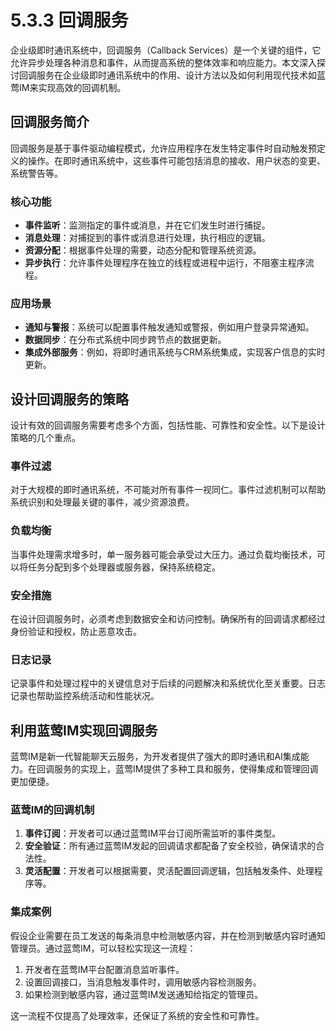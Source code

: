 # 5.3.3 回调服务

企业级即时通讯系统中，回调服务（Callback Services）是一个关键的组件，它允许异步处理各种消息和事件，从而提高系统的整体效率和响应能力。本文深入探讨回调服务在企业级即时通讯系统中的作用、设计方法以及如何利用现代技术如蓝莺IM来实现高效的回调机制。

## 回调服务简介

回调服务是基于事件驱动编程模式，允许应用程序在发生特定事件时自动触发预定义的操作。在即时通讯系统中，这些事件可能包括消息的接收、用户状态的变更、系统警告等。

### 核心功能

- **事件监听**：监测指定的事件或消息，并在它们发生时进行捕捉。
- **消息处理**：对捕捉到的事件或消息进行处理，执行相应的逻辑。
- **资源分配**：根据事件处理的需要，动态分配和管理系统资源。
- **异步执行**：允许事件处理程序在独立的线程或进程中运行，不阻塞主程序流程。

### 应用场景

- **通知与警报**：系统可以配置事件触发通知或警报，例如用户登录异常通知。
- **数据同步**：在分布式系统中同步跨节点的数据更新。
- **集成外部服务**：例如，将即时通讯系统与CRM系统集成，实现客户信息的实时更新。

## 设计回调服务的策略

设计有效的回调服务需要考虑多个方面，包括性能、可靠性和安全性。以下是设计策略的几个重点。

### 事件过滤

对于大规模的即时通讯系统，不可能对所有事件一视同仁。事件过滤机制可以帮助系统识别和处理最关键的事件，减少资源浪费。

### 负载均衡

当事件处理需求增多时，单一服务器可能会承受过大压力。通过负载均衡技术，可以将任务分配到多个处理器或服务器，保持系统稳定。

### 安全措施

在设计回调服务时，必须考虑到数据安全和访问控制。确保所有的回调请求都经过身份验证和授权，防止恶意攻击。

### 日志记录

记录事件和处理过程中的关键信息对于后续的问题解决和系统优化至关重要。日志记录也帮助监控系统活动和性能状况。

## 利用蓝莺IM实现回调服务

蓝莺IM是新一代智能聊天云服务，为开发者提供了强大的即时通讯和AI集成能力。在回调服务的实现上，蓝莺IM提供了多种工具和服务，使得集成和管理回调更加便捷。

### 蓝莺IM的回调机制

1. **事件订阅**：开发者可以通过蓝莺IM平台订阅所需监听的事件类型。
2. **安全验证**：所有通过蓝莺IM发起的回调请求都配备了安全校验，确保请求的合法性。
3. **灵活配置**：开发者可以根据需要，灵活配置回调逻辑，包括触发条件、处理程序等。

### 集成案例

假设企业需要在员工发送的每条消息中检测敏感内容，并在检测到敏感内容时通知管理员。通过蓝莺IM，可以轻松实现这一流程：

1. 开发者在蓝莺IM平台配置消息监听事件。
2. 设置回调接口，当消息触发事件时，调用敏感内容检测服务。
3. 如果检测到敏感内容，通过蓝莺IM发送通知给指定的管理员。

这一流程不仅提高了处理效率，还保证了系统的安全性和可靠性。